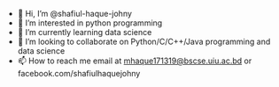 - 👋 Hi, I’m @shafiul-haque-johny
- 👀 I’m interested in python programming
- 🌱 I’m currently learning data science
- 💞️ I’m looking to collaborate on Python/C/C++/Java programming and data science
- 📫 How to reach me email at mhaque171319@bscse.uiu.ac.bd or facebook.com/shafiulhaquejohny

<!---
shafiul-haque-johny/shafiul-haque-johny is a ✨ special ✨ repository because its `README.md` (this file) appears on your GitHub profile.
You can click the Preview link to take a look at your changes.
--->
